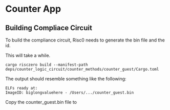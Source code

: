 # Counter App 

## Building Compliace Circuit 

To build the compliance circuit, Risc0 needs to generate the bin file and the id.

This will take a while.

```shell 
cargo risczero build --manifest-path deps/counter_logic_circuit/counter_methods/counter_guest/Cargo.toml
```

The output should resemble something like the following:

```text 
ELFs ready at:
ImageID: biglongvaluehere - /Users/.../counter_guest.bin
```

Copy the counter_guest.bin file to 